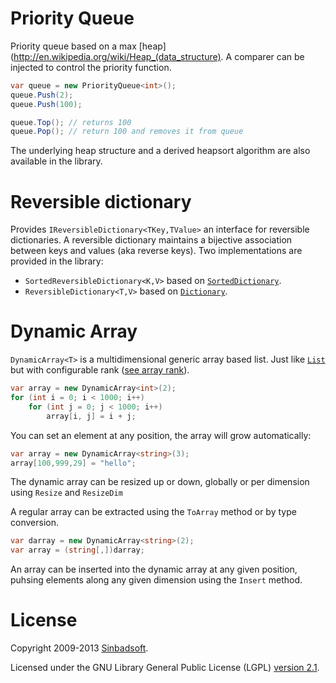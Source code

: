 # Priority Queue

Priority queue based on a max [heap](http://en.wikipedia.org/wiki/Heap_(data_structure). A comparer can be injected to control the priority function.
```csharp
var queue = new PriorityQueue<int>();
queue.Push(2);
queue.Push(100);

queue.Top(); // returns 100
queue.Pop(); // return 100 and removes it from queue
```

The underlying heap structure and a derived heapsort algorithm are also available in the library.

# Reversible dictionary
Provides `IReversibleDictionary<TKey,TValue>` an interface for reversible dictionaries. A reversible dictionary maintains a bijective association between keys and values (aka reverse keys). Two implementations are provided in the library: 
* `SortedReversibleDictionary<K,V>` based on [<code>SortedDictionary</code>](http://msdn.microsoft.com/en-us/library/f7fta44c.aspx).
* `ReversibleDictionary<T,V>` based on [<code>Dictionary</code>](http://msdn.microsoft.com/en-us/library/xfhwa508.aspx).

# Dynamic Array
`DynamicArray<T>` is a multidimensional generic array based list. Just like [<code>List<T></code>](http://msdn.microsoft.com/en-us/library/6sh2ey19.aspx) but with configurable rank ([see array rank](http://msdn.microsoft.com/en-us/library/system.array.rank.aspx)).

```csharp
var array = new DynamicArray<int>(2);
for (int i = 0; i < 1000; i++)
    for (int j = 0; j < 1000; i++)
        array[i, j] = i + j;
```

You can set an element at any position, the array will grow automatically:
```csharp
var array = new DynamicArray<string>(3);
array[100,999,29] = "hello";
```

The dynamic array can be resized up or down, globally or per dimension using `Resize` and `ResizeDim`

A regular array can be extracted using the `ToArray` method or by type conversion.
```csharp
var darray = new DynamicArray<string>(2);
var array = (string[,])darray;
```
An array can be inserted into the dynamic array at any given position, puhsing elements along any given dimension using the `Insert` method.

# License
Copyright 2009-2013 [Sinbadsoft](http://www.sinbadsoft.com).

Licensed under the GNU Library General Public License (LGPL) [version 2.1](http://www.gnu.org/licenses/lgpl-2.1-standalone.html).
